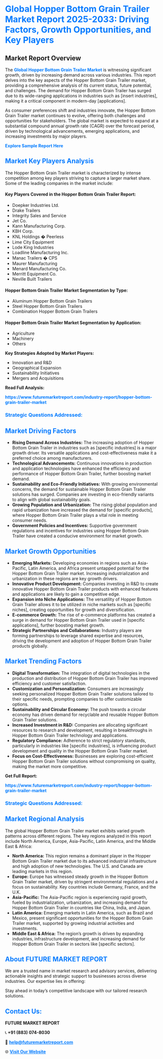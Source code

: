 <h1 style="color: #007BFF;">Global Hopper Bottom Grain Trailer Market Report 2025-2033: Driving Factors, Growth Opportunities, and Key Players</h1>

<section id="overview">
<h2>Market Report Overview</h2>
<p>The <a href="https://www.futuremarketreport.com/industry-report/hopper-bottom-grain-trailer-market" style="color: #007BFF; text-decoration: none;"><strong>Global Hopper Bottom Grain Trailer Market</strong></a> is witnessing significant growth, driven by increasing demand across various industries. This report delves into the key aspects of the Hopper Bottom Grain Trailer market, providing a comprehensive analysis of its current status, future potential, and challenges. The demand for Hopper Bottom Grain Trailer has surged due to its wide-ranging applications in industries such as [insert industries], making it a critical component in modern-day [applications].</p>
<p>As consumer preferences shift and industries innovate, the Hopper Bottom Grain Trailer market continues to evolve, offering both challenges and opportunities for stakeholders. The global market is expected to expand at a substantial compound annual growth rate (CAGR) over the forecast period, driven by technological advancements, emerging applications, and increasing investments by major players.</p>
</section>

<section id="overview">
<p><a href="https://www.futuremarketreport.com/request-sample/reportId=54776" style="color: #007BFF; text-decoration: none;"><strong>Explore Sample Report Here</strong></a></p>
</section>

<section id="key-players">
<h2 style="color: #007BFF;">Market Key Players Analysis</h2>
<p>The Hopper Bottom Grain Trailer market is characterized by intense competition among key players striving to capture a larger market share. Some of the leading companies in the market include:</p>
<h4>Key Players Covered in the Hopper Bottom Grain Trailer Report:</h4>
<ul><li>Doepker Industries Ltd.</li><li>Drake Trailers</li><li>Integrity Sales and Service</li><li>Jet Co.</li><li>Kann Manufacturing Corp.</li><li>KBH Corp.</li><li>KNL Holdings � Peerless</li><li>Lime City Equipment</li><li>Lode King Industries</li><li>Loadline Manufacturing Inc.</li><li>Manac Trailers � CPS</li><li>Maurer Manufacturing</li><li>Menard Manufacturing Co.</li><li>Merritt Equipment Co.</li><li>Neville Built Trailers</li></ul>
<h4>Hopper Bottom Grain Trailer Market Segmentation by Type:</h4>
<ul><li>Aluminum Hopper Bottom Grain Trailers</li><li>Steel Hopper Bottom Grain Trailers</li><li>Combination Hopper Bottom Grain Trailers</li></ul>

<h4>Hopper Bottom Grain Trailer Market Segmentation by Application:</h4>
<ul><li>Agriculture</li><li>Machinery</li><li>Others</li></ul>
<p><strong>Key Strategies Adopted by Market Players:</strong></p>
<ul>
<li>Innovation and R&D</li>
<li>Geographical Expansion</li>
<li>Sustainability Initiatives</li>
<li>Mergers and Acquisitions</li>
</ul>
</section>

<section>
<p><strong>Read Full Analysis: </strong></p><a href="https://www.futuremarketreport.com/industry-report/hopper-bottom-grain-trailer-market" style="color: #007BFF; text-decoration: none;"><strong>https://www.futuremarketreport.com/industry-report/hopper-bottom-grain-trailer-market</strong></a>
<h3 style="color: #007BFF;">Strategic Questions Addressed:</h3>
</section>

<section id="driving-factors">
<h2 style="color: #007BFF;">Market Driving Factors</h2>
<ul>
<li><strong>Rising Demand Across Industries:</strong> The increasing adoption of Hopper Bottom Grain Trailer in industries such as [specific industries] is a major growth driver. Its versatile applications and cost-effectiveness make it a preferred choice among manufacturers.</li>
<li><strong>Technological Advancements:</strong> Continuous innovations in production and application technologies have enhanced the efficiency and performance of Hopper Bottom Grain Trailer, further boosting market demand.</li>
<li><strong>Sustainability and Eco-Friendly Initiatives:</strong> With growing environmental concerns, the demand for sustainable Hopper Bottom Grain Trailer solutions has surged. Companies are investing in eco-friendly variants to align with global sustainability goals.</li>
<li><strong>Growing Population and Urbanization:</strong> The rising global population and rapid urbanization have increased the demand for [specific products], where Hopper Bottom Grain Trailer plays a vital role in meeting consumer needs.</li>
<li><strong>Government Policies and Incentives:</strong> Supportive government regulations and incentives for industries using Hopper Bottom Grain Trailer have created a conducive environment for market growth.</li>
</ul>
</section>

<section id="growth-opportunities">
<h2 style="color: #007BFF;">Market Growth Opportunities</h2>
<ul>
<li><strong>Emerging Markets:</strong> Developing economies in regions such as Asia-Pacific, Latin America, and Africa present untapped potential for the Hopper Bottom Grain Trailer market. Increasing industrialization and urbanization in these regions are key growth drivers.</li>
<li><strong>Innovative Product Development:</strong> Companies investing in R&D to create innovative Hopper Bottom Grain Trailer products with enhanced features and applications are likely to gain a competitive edge.</li>
<li><strong>Expansion into Niche Applications:</strong> The versatility of Hopper Bottom Grain Trailer allows it to be utilized in niche markets such as [specific niches], creating opportunities for growth and diversification.</li>
<li><strong>E-commerce Growth:</strong> The rise of e-commerce platforms has created a surge in demand for Hopper Bottom Grain Trailer used in [specific applications], further boosting market growth.</li>
<li><strong>Strategic Partnerships and Collaborations:</strong> Industry players are forming partnerships to leverage shared expertise and resources, driving the development and adoption of Hopper Bottom Grain Trailer products globally.</li>
</ul>
</section>

<section id="trending-factors">
<h2 style="color: #007BFF;">Market Trending Factors</h2>
<ul>
<li><strong>Digital Transformation:</strong> The integration of digital technologies in the production and distribution of Hopper Bottom Grain Trailer has improved efficiency and customer satisfaction.</li>
<li><strong>Customization and Personalization:</strong> Consumers are increasingly seeking personalized Hopper Bottom Grain Trailer solutions tailored to their specific needs, prompting companies to offer customizable options.</li>
<li><strong>Sustainability and Circular Economy:</strong> The push towards a circular economy has driven demand for recyclable and reusable Hopper Bottom Grain Trailer solutions.</li>
<li><strong>Increased Investment in R&D:</strong> Companies are allocating significant resources to research and development, resulting in breakthroughs in Hopper Bottom Grain Trailer technology and applications.</li>
<li><strong>Regulatory Compliance:</strong> Adherence to strict regulatory standards, particularly in industries like [specific industries], is influencing product development and quality in the Hopper Bottom Grain Trailer market.</li>
<li><strong>Focus on Cost-Effectiveness:</strong> Businesses are exploring cost-efficient Hopper Bottom Grain Trailer solutions without compromising on quality, making the market more competitive.</li>
</ul>
</section>

<section>
<p><strong>Get Full Report: </strong></p><a href="https://www.futuremarketreport.com/industry-report/hopper-bottom-grain-trailer-market" style="color: #007BFF; text-decoration: none;"><strong>https://www.futuremarketreport.com/industry-report/hopper-bottom-grain-trailer-market</strong></a>
<h3 style="color: #007BFF;">Strategic Questions Addressed:</h3>
</section>


<section id="regional-analysis">
<h2 style="color: #007BFF;">Market Regional Analysis</h2>
<p>The global Hopper Bottom Grain Trailer market exhibits varied growth patterns across different regions. The key regions analyzed in this report include North America, Europe, Asia-Pacific, Latin America, and the Middle East & Africa:</p>
<ul>
<li><strong>North America:</strong> This region remains a dominant player in the Hopper Bottom Grain Trailer market due to its advanced industrial infrastructure and high adoption of new technologies. The U.S. and Canada are leading markets in this region.</li>
<li><strong>Europe:</strong> Europe has witnessed steady growth in the Hopper Bottom Grain Trailer market, driven by stringent environmental regulations and a focus on sustainability. Key countries include Germany, France, and the U.K.</li>
<li><strong>Asia-Pacific:</strong> The Asia-Pacific region is experiencing rapid growth, fueled by industrialization, urbanization, and increasing demand for Hopper Bottom Grain Trailer in countries like China, India, and Japan.</li>
<li><strong>Latin America:</strong> Emerging markets in Latin America, such as Brazil and Mexico, present significant opportunities for the Hopper Bottom Grain Trailer market, supported by growing industrial activities and investments.</li>
<li><strong>Middle East & Africa:</strong> The region’s growth is driven by expanding industries, infrastructure development, and increasing demand for Hopper Bottom Grain Trailer in sectors like [specific sectors].</li>
</ul>
</section>

<footer>
<h2 style="color: #007BFF;">About FUTURE MARKET REPORT</h2>
<p>We are a trusted name in market research and advisory services, delivering actionable insights and strategic support to businesses across diverse industries. Our expertise lies in offering:</p>

<p>Stay ahead in today’s competitive landscape with our tailored research solutions.</p>

<h2 style="color: #007BFF;">Contact Us:</h2>
<p><strong>FUTURE MARKET REPORT</strong></p>
<p>📞 <strong>+91 (883) 074-8030</strong></p>
<p>📧 <strong><a href="mailto:help@futuremarketreport.com" style="color: #007BFF;">help@futuremarketreport.com</a></strong></p>
<p>🌐 <strong><a href="https://www.futuremarketreport.com/" style="color: #007BFF;">Visit Our Website</a></strong></p>
</footer>